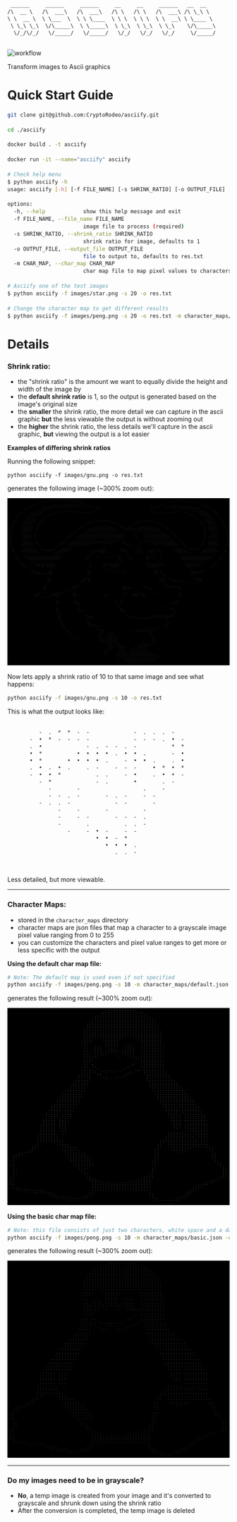 ```
 ______     ______     ______     __     __     ______   __  __    
/\  __ \   /\  ___\   /\  ___\   /\ \   /\ \   /\  ___\ /\ \_\ \   
\ \  __ \  \ \___  \  \ \ \____  \ \ \  \ \ \  \ \  __\ \ \____ \  
 \ \_\ \_\  \/\_____\  \ \_____\  \ \_\  \ \_\  \ \_\    \/\_____\ 
  \/_/\/_/   \/_____/   \/_____/   \/_/   \/_/   \/_/     \/_____/ 
                                                                   
```

![workflow](https://github.com/CryptoRodeo/asciify/actions/workflows/ci.yml/badge.svg)

Transform images to Ascii graphics

# Quick Start Guide
```bash
git clone git@github.com:CryptoRodeo/asciify.git

cd ./asciify

docker build . -t asciify

docker run -it --name="asciify" asciify

# Check help menu
$ python asciify -h
usage: asciify [-h] [-f FILE_NAME] [-s SHRINK_RATIO] [-o OUTPUT_FILE] [-m CHAR_MAP]

options:
  -h, --help            show this help message and exit
  -f FILE_NAME, --file_name FILE_NAME
                        image file to process (required)
  -s SHRINK_RATIO, --shrink_ratio SHRINK_RATIO
                        shrink ratio for image, defaults to 1
  -o OUTPUT_FILE, --output_file OUTPUT_FILE
                        file to output to, defaults to res.txt
  -m CHAR_MAP, --char_map CHAR_MAP
                        char map file to map pixel values to characters, defaults to character_maps/default.json

# Asciify one of the test images
$ python asciify -f images/star.png -s 20 -o res.txt

# Change the character map to get different results
$ python asciify -f images/peng.png -s 20 -o res.txt -m character_maps/basic.json
```

# Details

### Shrink ratio:
- the "shrink ratio" is the amount we want to equally divide the height and width of the image by
- the **default shrink ratio** is 1, so the output is generated based on the image's original size
- the **smaller** the shrink ratio, the more detail we can capture in the ascii graphic **but** the less viewable the output is without zooming out
- the **higher** the shrink ratio, the less details we'll capture in the ascii graphic, **but** viewing the output is a lot easier

**Examples of differing shrink ratios**

Running the following snippet:
```
python asciify -f images/gnu.png -o res.txt
```

generates the following image (~300% zoom out):

![gnu-original-size](./doc_images/gnu_example_a.png)

Now lets apply a shrink ratio of 10 to that same image and see what happens:
```bash
python asciify -f images/gnu.png -s 10 -o res.txt
```

This is what the output looks like:

```
                                                               
          -  .  *  *  -  -              -  .  .  .  -          
       -  •  *  -  -  -  -              -  -  -  .  •  -       
       .  •              -  .  -  -  .  -           *  *       
       •  *           •  •  •  •  .  •  •  .        -  •       
       •  *        •  •  •  •  .     -  •  •  .     .  •       
       .  •  .  •  .     .  -     -  -  -     •  *  •  *       
       -  •  •  *           .  .     -  •     .  •  •  -       
          -  *              -  .        •        .  -          
             -        -                    .     -             
             -  -  .  -        -  .  -     -  -                
          -  .  .  -              -  -        -                
                -     -        -           -                   
                -     -  -        -  -  -  .                   
                -        .           .  .  -                   
                   -     -  •  -     -  -                      
                            •  •  -  *                         
                               •  •  •  .                      
                                  .  .  -                      
                                                               
                                                               
```

Less detailed, but more viewable.

---

### Character Maps:
- stored in the `character_maps` directory
- character maps are json files that map a character to a grayscale image pixel value ranging from 0 to 255
- you can customize the characters and pixel value ranges to get more or less specific with the output

**Using the default char map file:**
```bash
# Note: The default map is used even if not specified
python asciify -f images/peng.png -s 10 -m character_maps/default.json -o res.txt  
```

generates the following result (~300% zoom out):

![peng-example](./doc_images/peng_example_a.png)

**Using the basic char map file:**
```bash
# Note: this file consists of just two characters, white space and a dash
python asciify -f images/peng.png -s 10 -m character_maps/basic.json -o res.txt  
```

generates the following result (~300% zoom out):

![peng-example-b](./doc_images/peng_example_b.png)

---

### Do my images need to be in grayscale?
- **No**, a temp image is created from your image and it's converted to grayscale and shrunk down using the shrink ratio
- After the conversion is completed, the temp image is deleted
